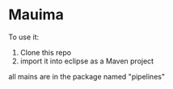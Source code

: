 # Mauima

To use it:

1. Clone this repo
2. import it into eclipse as a Maven project

all mains are in the package named "pipelines"
